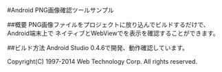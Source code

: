 #Android PNG画像確認ツールサンプル

##概要
PNG画像ファイルをプロジェクトに放り込んでビルドするだけで、Android端末上で
ネイティブとWebViewでを表示を確認することができます。

##ビルド方法
Android Studio 0.4.6で開発、動作確認しています。

Copyright(C) 1997-2014 Web Technology Corp. All rights reserved.
